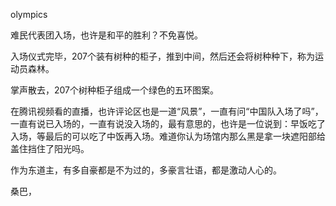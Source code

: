 olympics

难民代表团入场，也许是和平的胜利？不免喜悦。

入场仪式完毕，207个装有树种的柜子，推到中间，然后还会将树种种下，称为运动员森林。

掌声散去，207个树种柜子组成一个绿色的五环图案。



在腾讯视频看的直播，也许评论区也是一道“风景”，一直有问“中国队入场了吗”，一直有说已入场的，一直有说没入场的，最有意思的，也许是一位说到：早饭吃了入场，等最后的可以吃了中饭再入场。难道你认为场馆内那么黑是拿一块遮阳部给盖住挡住了阳光吗。







作为东道主，有多自豪都是不为过的，多豪言壮语，都是激动人心的。



桑巴，



























